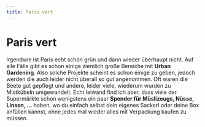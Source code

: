 ```yaml
---
title: Paris vert
---
```


# Paris vert

Irgendwie ist Paris echt schön grün und dann wieder überhaupt nicht. Auf alle Fälle gibt es schon einige ziemlich große Bereiche mit **Urban Gardening**. Also solche Projekte scheint es schon einige zu geben, jedoch werden die auch leider nicht überall so gut angenommen. Oft waren die Beete gut gepflegt und andere, leider viele, wiederum wurden zu Mistkübeln umgewandelt. Echt leiwand find ich aber, dass viele der Supermärkte schon wenigstens ein paar **Spender für Müslizeugs, Nüsse, Linsen, ...** haben, wo du einfach selbst dein eigenes Sackerl oder deine Box anfüllen kannst, ohne jedes mal wieder alles mit Verpackung kaufen zu müssen.

<AnImage src="paris/paris-vert-1.jpg" alt="Sacre Coeur" class="mb-5" />
<AnImage src="paris/paris-vert-2.jpg" alt="Sacre Coeur" class="mb-5" />
<AnImage src="paris/paris-vert-3.jpg" alt="Sacre Coeur" class="mb-5" />
